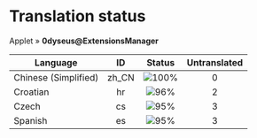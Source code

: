 # Translation status
Applet &#187; **0dyseus@ExtensionsManager**

Language | ID | Status | Untranslated
---------|:--:|:------:|:-----------:
Chinese (Simplified) | zh_CN | ![100%](http://progressed.io/bar/100) | 0
Croatian | hr | ![96%](http://progressed.io/bar/96) | 2
Czech | cs | ![95%](http://progressed.io/bar/95) | 3
Spanish | es | ![95%](http://progressed.io/bar/95) | 3
